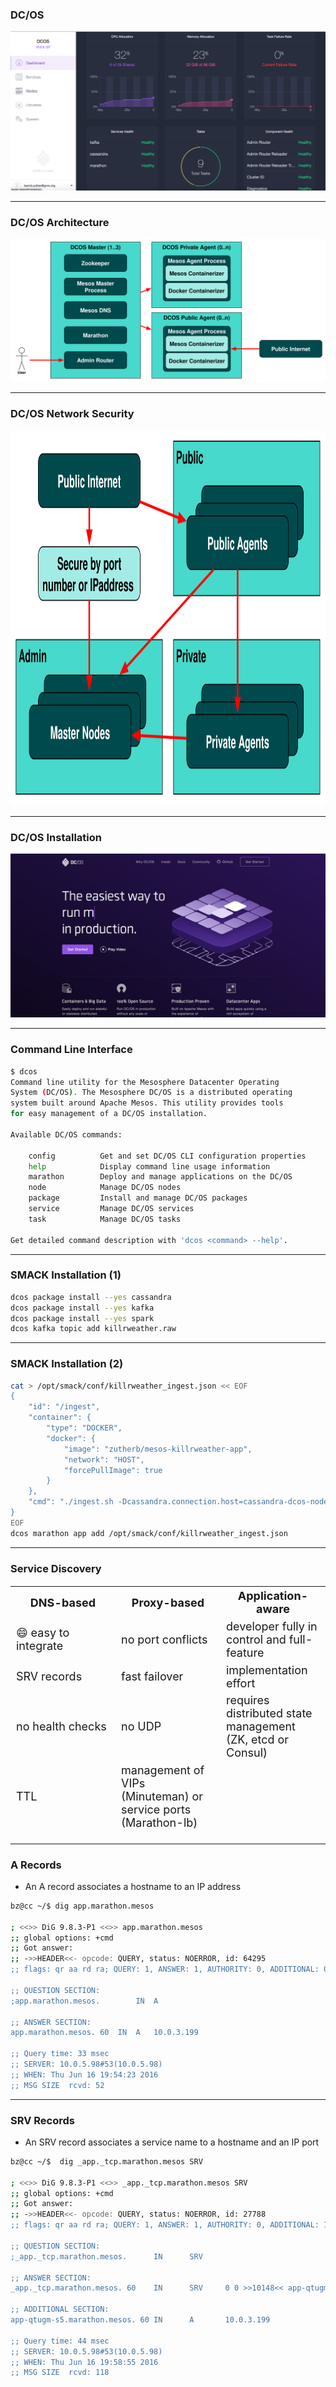 
### DC/OS

<!-- .slide: data-background="img/background-orange-orig.jpg" -->

<img src="./img/dcos.png" />

---

<!-- .slide: data-background="img/background-title-orig.jpg" -->

### DC/OS Architecture

<img src="./img/dcos_architecture.svg" style="background-color: white"/>

---

### DC/OS Network Security

<img src="./img/dcos_network_security.svg" style="height:600px"/>

---

### DC/OS Installation

<!-- .slide: data-background="img/background-title-orig.jpg" -->

<img src="./img/dcos_installation.png"/>

---

### Command Line Interface 

<!-- .slide: data-background="background-title-orig.jpg" -->

```bash
$ dcos
Command line utility for the Mesosphere Datacenter Operating
System (DC/OS). The Mesosphere DC/OS is a distributed operating
system built around Apache Mesos. This utility provides tools
for easy management of a DC/OS installation.

Available DC/OS commands:

    config          Get and set DC/OS CLI configuration properties
    help            Display command line usage information
    marathon        Deploy and manage applications on the DC/OS
    node            Manage DC/OS nodes
    package         Install and manage DC/OS packages
    service         Manage DC/OS services
    task            Manage DC/OS tasks

Get detailed command description with 'dcos <command> --help'.
```

---

### SMACK Installation (1)

<!-- .slide: data-background="img/background-title-orig.jpg" -->

```bash
dcos package install --yes cassandra
dcos package install --yes kafka
dcos package install --yes spark
dcos kafka topic add killrweather.raw
```

---

### SMACK Installation (2)

<!-- .slide: data-background="img/background-title-orig.jpg" -->

```bash
cat > /opt/smack/conf/killrweather_ingest.json << EOF
{
    "id": "/ingest",
    "container": {
        "type": "DOCKER",
        "docker": {
            "image": "zutherb/mesos-killrweather-app",
            "network": "HOST",
            "forcePullImage": true
        }
    },
    "cmd": "./ingest.sh -Dcassandra.connection.host=cassandra-dcos-node.cassandra.dcos.mesos -Dkafka.hosts.0=broker-0.kafka.mesos:1025 -Dkafka.zookeeper.connection=leader.mesos"
}
EOF
dcos marathon app add /opt/smack/conf/killrweather_ingest.json
```

---

### Service Discovery

<table style="font-size: large;">
    <thead>
        <tr>
            <th style="width:33%">DNS-based</th>
            <th style="width:33%">Proxy-based</th>
            <th style="width:33%">Application-aware</th>
        <tr>
    </thead>
    <thead>
        <tr>
            <td>&#x1f604; easy to integrate</td>
            <td>no port conflicts</td>
            <td>developer fully in control and full-feature</td>
        <tr>
        <tr>
            <td>SRV records</td>
            <td>fast failover</td>
            <td>implementation effort</td>
        <tr>
        <tr>
            <td>no health checks</td>
            <td>no UDP</td>
            <td>requires distributed state management (ZK, etcd or Consul)</td>
        <tr>
        <tr>
            <td>TTL</td>
            <td>management of VIPs (Minuteman) or service ports (Marathon-lb)</td>
            <td>&nbsp;</td>
        <tr>
    </thead>
</table>

---

### A Records

<!-- .slide: data-background="img/background-title-orig.jpg" -->

- An A record associates a hostname to an IP address

```bash
bz@cc ~/$ dig app.marathon.mesos

; <<>> DiG 9.8.3-P1 <<>> app.marathon.mesos
;; global options: +cmd
;; Got answer:
;; ->>HEADER<<- opcode: QUERY, status: NOERROR, id: 64295
;; flags: qr aa rd ra; QUERY: 1, ANSWER: 1, AUTHORITY: 0, ADDITIONAL: 0

;; QUESTION SECTION:
;app.marathon.mesos.		IN	A

;; ANSWER SECTION:
app.marathon.mesos.	60	IN	A	10.0.3.199

;; Query time: 33 msec
;; SERVER: 10.0.5.98#53(10.0.5.98)
;; WHEN: Thu Jun 16 19:54:23 2016
;; MSG SIZE  rcvd: 52
```

---

### SRV Records

<!-- .slide: data-background="img/background-title-orig.jpg" -->

- An SRV record associates a service name to a hostname and an IP port

```bash
bz@cc ~/$  dig _app._tcp.marathon.mesos SRV

; <<>> DiG 9.8.3-P1 <<>> _app._tcp.marathon.mesos SRV
;; global options: +cmd
;; Got answer:
;; ->>HEADER<<- opcode: QUERY, status: NOERROR, id: 27788
;; flags: qr aa rd ra; QUERY: 1, ANSWER: 1, AUTHORITY: 0, ADDITIONAL: 1

;; QUESTION SECTION:
;_app._tcp.marathon.mesos.      IN      SRV

;; ANSWER SECTION:
_app._tcp.marathon.mesos. 60    IN      SRV     0 0 >>10148<< app-qtugm-s5.marathon.mesos.

;; ADDITIONAL SECTION:
app-qtugm-s5.marathon.mesos. 60 IN      A       10.0.3.199

;; Query time: 44 msec
;; SERVER: 10.0.5.98#53(10.0.5.98)
;; WHEN: Thu Jun 16 19:58:55 2016
;; MSG SIZE  rcvd: 118

```
